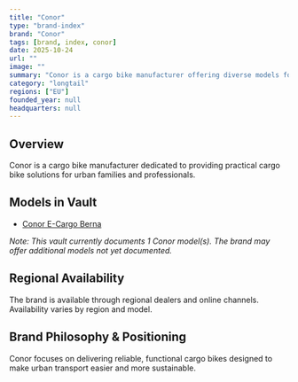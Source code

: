 ```yaml
---
title: "Conor"
type: "brand-index"
brand: "Conor"
tags: [brand, index, conor]
date: 2025-10-24
url: ""
image: ""
summary: "Conor is a cargo bike manufacturer offering diverse models for families and professionals."
category: "longtail"
regions: ["EU"]
founded_year: null
headquarters: null
---
```


## Overview

Conor is a cargo bike manufacturer dedicated to providing practical cargo bike solutions for urban families and professionals.

## Models in Vault

- [Conor E-Cargo Berna](e-cargo-berna.md)

_Note: This vault currently documents 1 Conor model(s). The brand may offer additional models not yet documented._

## Regional Availability

The brand is available through regional dealers and online channels. Availability varies by region and model.

## Brand Philosophy & Positioning

Conor focuses on delivering reliable, functional cargo bikes designed to make urban transport easier and more sustainable.
